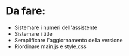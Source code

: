 # Da fare:
- Sistemare i numeri dell'assistente
- Sistemare i title
- Semplificare l'aggiornamento della versione
- Riordinare main.js e style.css